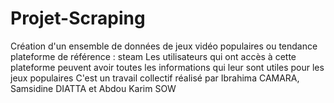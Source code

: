 # Projet-Scraping
Création d'un ensemble de données de jeux vidéo populaires ou tendance 
plateforme de référence : steam
Les utilisateurs qui ont accès à cette plateforme peuvent avoir toutes les informations qui leur sont utiles pour les jeux populaires
C'est un travail collectif réalisé par Ibrahima CAMARA, Samsidine DIATTA et Abdou Karim SOW
